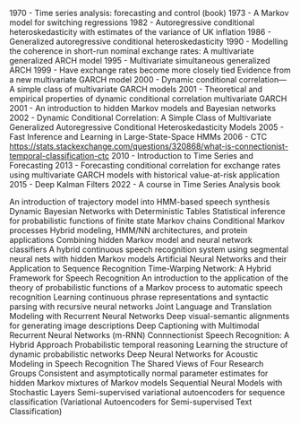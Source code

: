 1970 - Time series analysis: forecasting and control (book)
1973 - A Markov model for switching regressions
1982 - Autoregressive conditional heteroskedasticity with estimates of the variance of UK inflation
1986 - Generalized autoregressive conditional heteroskedasticity
1990 - Modelling the coherence in short-run nominal exchange rates: A multivariate generalized ARCH model
1995 - Multivariate simultaneous generalized ARCH
1999 - Have exchange rates become more closely tied Evidence from a new multivariate GARCH model
2000 - Dynamic conditional correlation—A simple class of multivariate GARCH models
2001 - Theoretical and empirical properties of dynamic conditional correlation multivariate GARCH
2001 - An introduction to hidden Markov models and Bayesian networks
2002 - Dynamic Conditional Correlation: A Simple Class of Multivariate Generalized Autoregressive Conditional Heteroskedasticity Models
2005 - Fast Inference and Learning in Large-State-Space HMMs
2006 - CTC https://stats.stackexchange.com/questions/320868/what-is-connectionist-temporal-classification-ctc
2010 - Introduction to Time Series and Forecasting
2013 - Forecasting conditional correlation for exchange rates using multivariate GARCH models with historical value-at-risk application
2015 - Deep Kalman Filters
2022 - A course in Time Series Analysis book

An introduction of trajectory model into HMM-based speech synthesis
Dynamic Bayesian Networks with Deterministic Tables
Statistical inference for probabilistic functions of finite state Markov chains
Conditional Markov processes
Hybrid modeling, HMM/NN architectures, and protein applications
Combining hidden Markov model and neural network classifiers
A hybrid continuous speech recognition system using segmental neural nets with hidden Markov models
Artificial Neural Networks and their Application to Sequence Recognition
Time-Warping Network: A Hybrid Framework for Speech Recognition
An introduction to the application of the theory of probabilistic functions of a Markov process to automatic speech recognition
Learning continuous phrase representations and syntactic parsing with recursive neural networks
Joint Language and Translation Modeling with Recurrent Neural Networks
Deep visual-semantic alignments for generating image descriptions
Deep Captioning with Multimodal Recurrent Neural Networks (m-RNN)
Connnectionist Speech Recognition: A Hybrid Approach
Probabilistic temporal reasoning
Learning the structure of dynamic probabilistic networks
Deep Neural Networks for Acoustic Modeling in Speech Recognition The Shared Views of Four Research Groups
Consistent and asymptotically normal parameter estimates for hidden Markov mixtures of Markov models
Sequential Neural Models with Stochastic Layers
Semi-supervised variational autoencoders for sequence classification (Variational Autoencoders for Semi-supervised Text Classification)